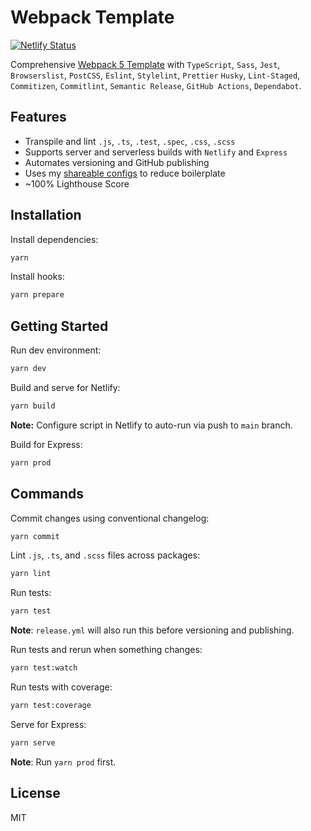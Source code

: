 # Webpack Template

[![Netlify Status](https://api.netlify.com/api/v1/badges/0025207c-743d-4b37-b24e-9b67b3489f48/deploy-status)](https://app.netlify.com/sites/waldronmatt-webpack-template/deploys)

Comprehensive [Webpack 5 Template](https://waldronmatt-webpack-template.netlify.app/) with `TypeScript`, `Sass`, `Jest`, `Browserslist`, `PostCSS`, `Eslint`, `Stylelint`, `Prettier` `Husky`, `Lint-Staged`, `Commitizen`, `Commitlint`, `Semantic Release`, `GitHub Actions`, `Dependabot`.

## Features

- Transpile and lint `.js`, `.ts`, `.test`, `.spec`, `.css`, `.scss`
- Supports server and serverless builds with `Netlify` and `Express`
- Automates versioning and GitHub publishing
- Uses my [shareable configs](https://github.com/waldronmatt/shareable-configs) to reduce boilerplate
- ~100% Lighthouse Score

## Installation

Install dependencies:

```bash
yarn
```

Install hooks:

```bash
yarn prepare
```

## Getting Started

Run dev environment:

```bash
yarn dev
```

Build and serve for Netlify:

```bash
yarn build
```

**Note:** Configure script in Netlify to auto-run via push to `main` branch.

Build for Express:

```bash
yarn prod
```

## Commands

Commit changes using conventional changelog:

```bash
yarn commit
```

Lint `.js`, `.ts`, and `.scss` files across packages:

```bash
yarn lint
```

Run tests:

```bash
yarn test
```

**Note**: `release.yml` will also run this before versioning and publishing.

Run tests and rerun when something changes:

```bash
yarn test:watch
```

Run tests with coverage:

```bash
yarn test:coverage
```

Serve for Express:

```bash
yarn serve
```

**Note**: Run `yarn prod` first.

## License

MIT
